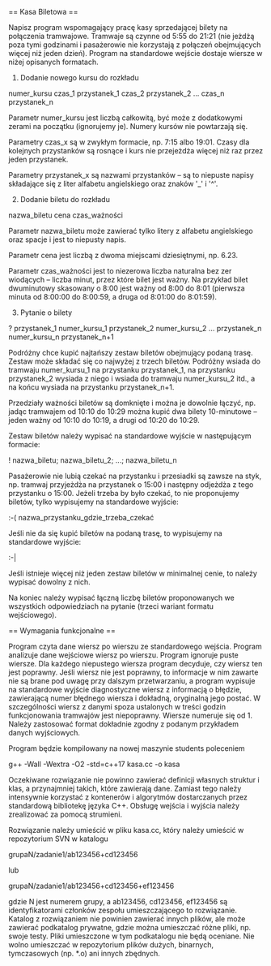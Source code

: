 == Kasa Biletowa ==

Napisz program wspomagający pracę kasy sprzedającej bilety na połączenia
tramwajowe. Tramwaje są czynne od 5:55 do 21:21 (nie jeżdżą poza tymi godzinami
i pasażerowie nie korzystają z połączeń obejmujących więcej niż jeden dzień).
Program na standardowe wejście dostaje wiersze w niżej opisanych formatach.

1. Dodanie nowego kursu do rozkładu

numer_kursu czas_1 przystanek_1 czas_2 przystanek_2 ... czas_n przystanek_n

Parametr numer_kursu jest liczbą całkowitą, być może z dodatkowymi zerami na
początku (ignorujemy je). Numery kursów nie powtarzają się.

Parametry czas_x są w zwykłym formacie, np. 7:15 albo 19:01. Czasy dla kolejnych
przystanków są rosnące i kurs nie przejeżdża więcej niż raz przez jeden
przystanek.

Parametry przystanek_x są nazwami przystanków – są to niepuste napisy składające
się z liter alfabetu angielskiego oraz znaków '_' i '^'.

2. Dodanie biletu do rozkładu

nazwa_biletu cena czas_ważności

Parametr nazwa_biletu może zawierać tylko litery z alfabetu angielskiego oraz
spacje i jest to niepusty napis.

Parametr cena jest liczbą z dwoma miejscami dziesiętnymi, np. 6.23.

Parametr czas_ważności jest to niezerowa liczba naturalna bez zer wiodących –
liczba minut, przez które bilet jest ważny. Na przykład bilet dwuminutowy
skasowany o 8:00 jest ważny od 8:00 do 8:01 (pierwsza minuta od 8:00:00 do
8:00:59, a druga od 8:01:00 do 8:01:59).

3. Pytanie o bilety

? przystanek_1 numer_kursu_1 przystanek_2 numer_kursu_2 ... przystanek_n numer_kursu_n przystanek_n+1

Podróżny chce kupić najtańszy zestaw biletów obejmujący podaną trasę. Zestaw
może składać się co najwyżej z trzech biletów. Podróżny wsiada do tramwaju
numer_kursu_1 na przystanku przystanek_1, na przystanku przystanek_2 wysiada
z niego i wsiada do tramwaju numer_kursu_2 itd., a na końcu wysiada na
przystanku przystanek_n+1.

Przedziały ważności biletów są domknięte i można je dowolnie łączyć, np. jadąc
tramwajem od 10:10 do 10:29 można kupić dwa bilety 10-minutowe – jeden ważny
od 10:10 do 10:19, a drugi od 10:20 do 10:29.

Zestaw biletów należy wypisać na standardowe wyjście w następującym formacie:

! nazwa_biletu; nazwa_biletu_2; ...; nazwa_biletu_n

Pasażerowie nie lubią czekać na przystanku i przesiadki są zawsze na styk, np.
tramwaj przyjeżdża na przystanek o 15:00 i następny odjeżdża z tego przystanku
o 15:00. Jeżeli trzeba by było czekać, to nie proponujemy biletów, tylko
wypisujemy na standardowe wyjście:

:-( nazwa_przystanku_gdzie_trzeba_czekać

Jeśli nie da się kupić biletów na podaną trasę, to wypisujemy na standardowe
wyjście:

:-|

Jeśli istnieje więcej niż jeden zestaw biletów w minimalnej cenie, to należy
wypisać dowolny z nich.

Na koniec należy wypisać łączną liczbę biletów proponowanych we wszystkich
odpowiedziach na pytanie (trzeci wariant formatu wejściowego).

== Wymagania funkcjonalne ==

Program czyta dane wiersz po wierszu ze standardowego wejścia. Program analizuje
dane wejściowe wiersz po wierszu. Program ignoruje puste wiersze. Dla każdego
niepustego wiersza program decyduje, czy wiersz ten jest poprawny. Jeśli
wiersz nie jest poprawny, to informacje w nim zawarte nie są brane pod uwagę
przy dalszym przetwarzaniu, a program wypisuje na standardowe wyjście
diagnostyczne wiersz z informacją o błędzie, zawierającą numer błędnego
wiersza i dokładną, oryginalną jego postać. W szczególności wiersz z danymi
spoza ustalonych w treści godzin funkcjonowania tramwajów jest niepoprawny.
Wiersze numeruje się od 1. Należy zastosować format dokładnie zgodny z podanym
przykładem danych wyjściowych.

Program będzie kompilowany na nowej maszynie students poleceniem

g++ -Wall -Wextra -O2 -std=c++17 kasa.cc -o kasa

Oczekiwane rozwiązanie nie powinno zawierać definicji własnych struktur i klas,
a przynajmniej takich, które zawierają dane. Zamiast tego należy intensywnie
korzystać z kontenerów i algorytmów dostarczanych przez standardową bibliotekę
języka C++. Obsługę wejścia i wyjścia należy zrealizować za pomocą strumieni.

Rozwiązanie należy umieścić w pliku kasa.cc, który należy umieścić
w repozytorium SVN w katalogu

grupaN/zadanie1/ab123456+cd123456

lub

grupaN/zadanie1/ab123456+cd123456+ef123456

gdzie N jest numerem grupy, a ab123456, cd123456, ef123456 są identyfikatorami
członków zespołu umieszczającego to rozwiązanie. Katalog z rozwiązaniem nie
powinien zawierać innych plików, ale może zawierać podkatalog prywatne, gdzie
można umieszczać różne pliki, np. swoje testy. Pliki umieszczone w tym
podkatalogu nie będą oceniane. Nie wolno umieszczać w repozytorium plików
dużych, binarnych, tymczasowych (np. *.o) ani innych zbędnych.
